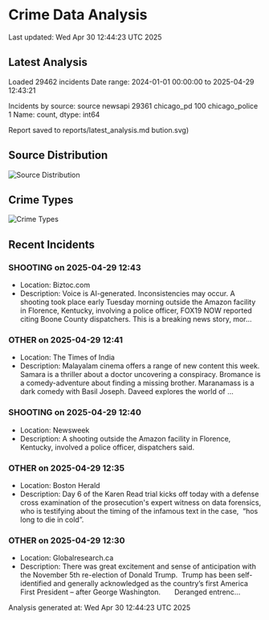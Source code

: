 # Crime Data Analysis
Last updated: Wed Apr 30 12:44:23 UTC 2025

## Latest Analysis

Loaded 29462 incidents
Date range: 2024-01-01 00:00:00 to 2025-04-29 12:43:21

Incidents by source:
source
newsapi           29361
chicago_pd          100
chicago_police        1
Name: count, dtype: int64

Report saved to reports/latest_analysis.md
bution.svg)

## Source Distribution
![Source Distribution](images/source_distribution.svg)

## Crime Types
![Crime Types](images/crime_types.svg)

## Recent Incidents

### SHOOTING on 2025-04-29 12:43
- Location: Biztoc.com
- Description: Voice is AI-generated. Inconsistencies may occur.
A shooting took place early Tuesday morning outside the Amazon facility in Florence, Kentucky, involving a police officer, FOX19 NOW reported citing Boone County dispatchers.
This is a breaking news story, mor…


### OTHER on 2025-04-29 12:41
- Location: The Times of India
- Description: Malayalam cinema offers a range of new content this week. Samara is a thriller about a doctor uncovering a conspiracy. Bromance is a comedy-adventure about finding a missing brother. Maranamass is a dark comedy with Basil Joseph. Daveed explores the world of …


### SHOOTING on 2025-04-29 12:40
- Location: Newsweek
- Description: A shooting outside the Amazon facility in Florence, Kentucky, involved a police officer, dispatchers said.


### OTHER on 2025-04-29 12:35
- Location: Boston Herald
- Description: Day 6 of the Karen Read trial kicks off today with a defense cross examination of the prosecution's expert witness on data forensics, who is testifying about the timing of the infamous text in the case,  “hos long to die in cold”.


### OTHER on 2025-04-29 12:30
- Location: Globalresearch.ca
- Description: There was great excitement and sense of anticipation with the November 5th re-election of Donald Trump.  Trump has been self-identified and generally acknowledged as the country’s first America First President – after George Washington.      
Deranged entrenc…

Analysis generated at: Wed Apr 30 12:44:23 UTC 2025
